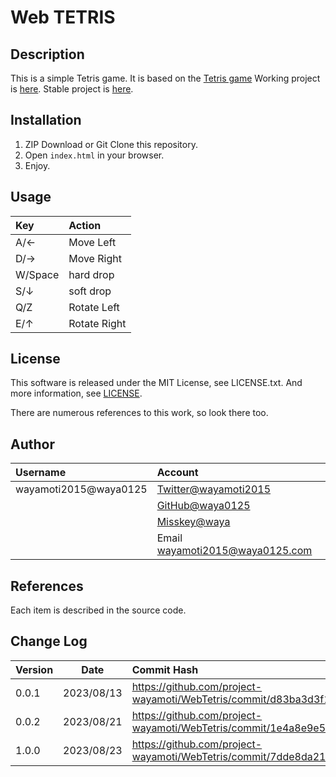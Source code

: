 # Web TETRIS

## Description

This is a simple Tetris game. It is based on the [Tetris game](https://github.com/ophum/tetris)
Working project is [here](https://github.com/project-wayamoti/WebTetris).
Stable project is [here](https://github.com/waya0125/WebTetris/).


## Installation

1. ZIP Download or Git Clone this repository.
2. Open `index.html` in your browser.
3. Enjoy.

## Usage

| Key     | Action       |
|:--------|:-------------|
| A/←     | Move Left    |
| D/→     | Move Right   |
| W/Space | hard drop    |
| S/↓     | soft drop    |
| Q/Z     | Rotate Left  |
| E/↑     | Rotate Right |

## License

This software is released under the MIT License, see LICENSE.txt.
And more information, see [LICENSE](http://opensource.org/licenses/MIT).

There are numerous references to this work, so look there too.

## Author

| Username              | Account                                                  |
|:----------------------|:---------------------------------------------------------|
| wayamoti2015@waya0125 | [Twitter@wayamoti2015](https://twitter.com/wayamoti2015) |
|                       | [GitHub@waya0125](https://github.com/waya0125)           |
|                       | [Misskey@waya](https://misskey.io/@waya)                 |
|                       | Email wayamoti2015@waya0125.com                          |

## References

Each item is described in the source code.

## Change Log

| Version |    Date    | Commit Hash                                                                                   |
|:--------|:----------:|:----------------------------------------------------------------------------------------------|
| 0.0.1   | 2023/08/13 | https://github.com/project-wayamoti/WebTetris/commit/d83ba3d3f1f86a2aa5872bf036d037f9e2a75f95 |
| 0.0.2   | 2023/08/21 | https://github.com/project-wayamoti/WebTetris/commit/1e4a8e9e58c791919c76a8556b687317913ce9f5 |
| 1.0.0   | 2023/08/23 | https://github.com/project-wayamoti/WebTetris/commit/7dde8da21b1450c50989e046a404aeddc52541da |
